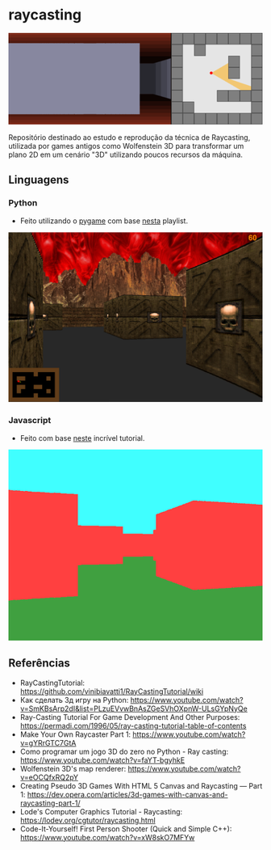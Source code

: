 # raycasting

![raycasting GIF](/screenshots/raycasting.gif)

Repositório destinado ao estudo e reprodução da técnica de Raycasting, utilizada por games antigos como Wolfenstein 3D para transformar um plano 2D em um cenário "3D" utilizando poucos recursos da máquina.

## Linguagens

### Python
 - Feito utilizando o [pygame](https://www.pygame.org/wiki/about) com base [nesta](https://www.youtube.com/watch?v=SmKBsArp2dI&list=PLzuEVvwBnAsZGeSVhOXpnW-ULsGYpNyQe) playlist.

![pygame example](/screenshots/pygame_print.png)

### Javascript
- Feito com base [neste](https://github.com/vinibiavatti1/RayCastingTutorial/wiki) incrível tutorial.

![js example](/screenshots/js_print.png)

## Referências
- RayCastingTutorial: https://github.com/vinibiavatti1/RayCastingTutorial/wiki
- Как сделать 3д игру на Python: https://www.youtube.com/watch?v=SmKBsArp2dI&list=PLzuEVvwBnAsZGeSVhOXpnW-ULsGYpNyQe
- Ray-Casting Tutorial For Game Development And Other Purposes: https://permadi.com/1996/05/ray-casting-tutorial-table-of-contents
- Make Your Own Raycaster Part 1: https://www.youtube.com/watch?v=gYRrGTC7GtA
- Como programar um jogo 3D do zero no Python - Ray casting: https://www.youtube.com/watch?v=faYT-bgyhkE
- Wolfenstein 3D's map renderer: https://www.youtube.com/watch?v=eOCQfxRQ2pY
- Creating Pseudo 3D Games With HTML 5 Canvas and Raycasting — Part 1: https://dev.opera.com/articles/3d-games-with-canvas-and-raycasting-part-1/
- Lode's Computer Graphics Tutorial - Raycasting: https://lodev.org/cgtutor/raycasting.html
- Code-It-Yourself! First Person Shooter (Quick and Simple C++): https://www.youtube.com/watch?v=xW8skO7MFYw
